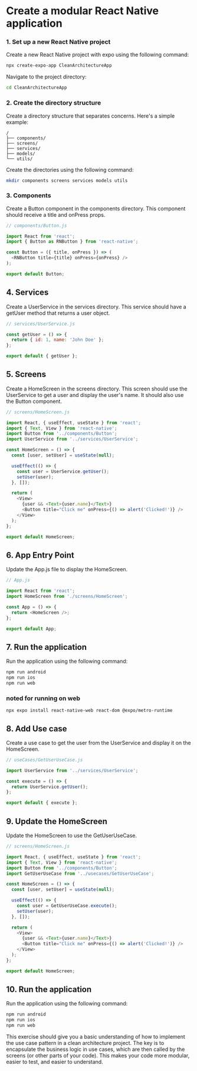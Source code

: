 
# Create a modular React Native application

### 1. Set up a new React Native project
Create a new React Native project with expo using the following command:

```bash
npx create-expo-app CleanArchitectureApp
```
Navigate to the project directory:

```bash
cd CleanArchitectureApp
```

### 2. Create the directory structure

Create a directory structure that separates concerns. Here's a simple example:

```
/
├── components/
├── screens/
├── services/
├── models/
└── utils/
```

Create the directories using the following command:

```bash
mkdir components screens services models utils
```

### 3. Components

Create a Button component in the components directory. This component should receive a title and onPress props.

```javascript
// components/Button.js

import React from 'react';
import { Button as RNButton } from 'react-native';

const Button = ({ title, onPress }) => (
  <RNButton title={title} onPress={onPress} />
);

export default Button;
```

## 4. Services

Create a UserService in the services directory. This service should have a getUser method that returns a user object.

```javascript
// services/UserService.js

const getUser = () => {
  return { id: 1, name: 'John Doe' };
};

export default { getUser };
```

## 5. Screens

Create a HomeScreen in the screens directory. This screen should use the UserService to get a user and display the user's name. It should also use the Button component.



```javascript
// screens/HomeScreen.js

import React, { useEffect, useState } from 'react';
import { Text, View } from 'react-native';
import Button from '../components/Button';
import UserService from '../services/UserService';

const HomeScreen = () => {
  const [user, setUser] = useState(null);

  useEffect(() => {
    const user = UserService.getUser();
    setUser(user);
  }, []);

  return (
    <View>
      {user && <Text>{user.name}</Text>}
      <Button title="Click me" onPress={() => alert('Clicked!')} />
    </View>
  );
};

export default HomeScreen;
```

## 6. App Entry Point

Update the App.js file to display the HomeScreen.

```javascript
// App.js

import React from 'react';
import HomeScreen from './screens/HomeScreen';

const App = () => {
  return <HomeScreen />;
};

export default App;
```

## 7. Run the application 

Run the application using the following command:

```bash
npm run android
npm run ios
npm run web
```

### noted for running on web

```
npx expo install react-native-web react-dom @expo/metro-runtime
```

## 8. Add Use case

Create a use case to get the user from the UserService and display it on the HomeScreen.

```javascript
// useCases/GetUserUseCase.js

import UserService from '../services/UserService';

const execute = () => {
  return UserService.getUser();
};

export default { execute };
```

## 9. Update the HomeScreen

Update the HomeScreen to use the GetUserUseCase.

```javascript
// screens/HomeScreen.js

import React, { useEffect, useState } from 'react';
import { Text, View } from 'react-native';
import Button from '../components/Button';
import GetUserUseCase from '../usecases/GetUserUseCase';

const HomeScreen = () => {
  const [user, setUser] = useState(null);

  useEffect(() => {
    const user = GetUserUseCase.execute();
    setUser(user);
  }, []);

  return (
    <View>
      {user && <Text>{user.name}</Text>}
      <Button title="Click me" onPress={() => alert('Clicked!')} />
    </View>
  );
};

export default HomeScreen;
```

## 10. Run the application 

Run the application using the following command:

```bash
npm run android
npm run ios
npm run web
```

This exercise should give you a basic understanding of how to implement the use case pattern in a clean architecture project. The key is to encapsulate the business logic in use cases, which are then called by the screens (or other parts of your code). This makes your code more modular, easier to test, and easier to understand.

 

